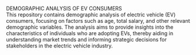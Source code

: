 DEMOGRAPHIC ANALYSIS OF EV CONSUMERS<br>
This repository contains demographic analysis of electric vehicle (EV) consumers, focusing on factors such as age, total salary, and other relevant demographic variables. The analysis aims to provide insights into the characteristics of individuals who are adopting EVs, thereby aiding in understanding market trends and informing strategic decisions for stakeholders in the electric vehicle industry.
